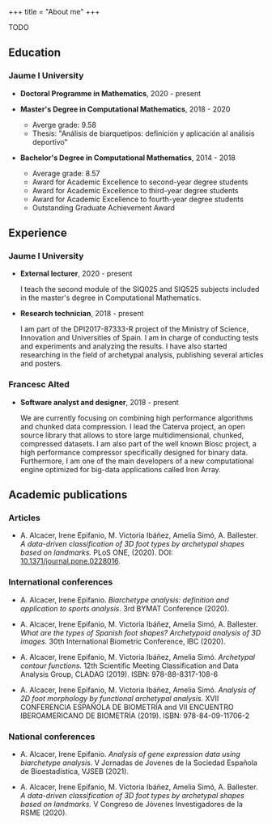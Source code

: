 +++
title = "About me"
+++

TODO 

## Education


### Jaume I University

- **Doctoral Programme in Mathematics**, 2020 - present

- **Master's Degree in Computational Mathematics**, 2018 - 2020
  - Averge grade: 9.58
  - Thesis: "Análisis de biarquetipos: definición y aplicación al análisis deportivo"

- **Bachelor's Degree in Computational Mathematics**, 2014 - 2018
    - Average grade: 8.57
    - Award for Academic Excellence to second-year degree students
    - Award for Academic Excellence to third-year degree students
    - Award for Academic Excellence to fourth-year degree students
    - Outstanding Graduate Achievement Award



## Experience


### Jaume I University

- **External lecturer**, 2020 - present

    I teach the second module of the SIQ025 and SIQ525 subjects included in the master's degree in Computational Mathematics.

- **Research technician**, 2018 - present

    I am part of the DPI2017-87333-R project of the Ministry of Science, Innovation and Universities of Spain. I am in charge of conducting tests and experiments and analyzing the results. I have also started researching in the field of archetypal analysis, publishing several articles and posters.


### Francesc Alted

- **Software analyst and designer**, 2018 - present

    We are currently focusing on combining high performance algorithms and chunked data compression. I lead the Caterva project, an open source library that allows to store large multidimensional, chunked, compressed datasets. I am also part of the well known Blosc project, a high performance compressor specifically designed for binary data. Furthermore, I am one of the main developers of a new computational engine optimized for big-data applications called Iron Array.



## Academic publications


### Articles

- A. Alcacer, Irene Epifanio, M. Victoria Ibáñez, Amelia Simó, A. Ballester. *A data-driven classification of 3D foot types by archetypal shapes based on landmarks.* PLoS ONE, (2020). DOI: [10.1371/journal.pone.0228016](https:/doi.org/10.1371/journal.pone.0228016). 


### International conferences

- A. Alcacer, Irene Epifanio. *Biarchetype analysis: definition and application to sports analysis*. 3rd BYMAT Conference (2020).

- A. Alcacer, Irene Epifanio, M. Victoria Ibáñez, Amelia Simó, A. Ballester. *What are the types of Spanish foot shapes? Archetypoid analysis of 3D images.* 30th International Biometric Conference, IBC (2020).  

- A. Alcacer, Irene Epifanio, M. Victoria Ibáñez, Amelia Simó. *Archetypal contour functions.* 12th Scientific Meeting Classification and Data Analysis Group, CLADAG (2019). ISBN: 978-88-8317-108-6

- A. Alcacer, Irene Epifanio, M. Victoria Ibáñez, Amelia Simó. *Analysis of 2D foot morphology by functional archetypal analysis.* XVII CONFERENCIA ESPAÑOLA DE BIOMETRÍA and VII ENCUENTRO IBEROAMERICANO DE BIOMETRÍA (2019). ISBN: 978-84-09-11706-2


### National conferences

- A. Alcacer, Irene Epifanio. *Analysis of gene expression data using biarchetype analysis*. V Jornadas de Jovenes de la Sociedad Española de Bioestadística, VJSEB (2021).

- A. Alcacer, Irene Epifanio, M. Victoria Ibáñez, Amelia Simó, A. Ballester. *A data-driven classification of 3D foot types by archetypal shapes based on landmarks.* V Congreso de Jóvenes Investigadores de la RSME (2020).  
